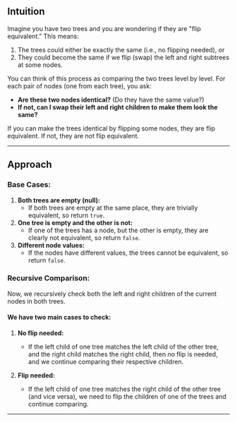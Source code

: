 ## Intuition
Imagine you have two trees and you are wondering if they are "flip equivalent." This means:

1. The trees could either be exactly the same (i.e., no flipping needed), or
2. They could become the same if we flip (swap) the left and right subtrees at some nodes.

You can think of this process as comparing the two trees level by level. For each pair of nodes (one from each tree), you ask:

- **Are these two nodes identical?** (Do they have the same value?)
- **If not, can I swap their left and right children to make them look the same?**

If you can make the trees identical by flipping some nodes, they are flip equivalent. If not, they are not flip equivalent.

---

## Approach

### Base Cases:
1. **Both trees are empty (null):**
   - If both trees are empty at the same place, they are trivially equivalent, so return `true`.
2. **One tree is empty and the other is not:**
   - If one of the trees has a node, but the other is empty, they are clearly not equivalent, so return `false`.
3. **Different node values:**
   - If the nodes have different values, the trees cannot be equivalent, so return `false`.

### Recursive Comparison:
Now, we recursively check both the left and right children of the current nodes in both trees.

#### We have two main cases to check:

1. **No flip needed:**
   - If the left child of one tree matches the left child of the other tree, and the right child matches the right child, then no flip is needed, and we continue comparing their respective children.

2. **Flip needed:**
   - If the left child of one tree matches the right child of the other tree (and vice versa), we need to flip the children of one of the trees and continue comparing.
   
---


